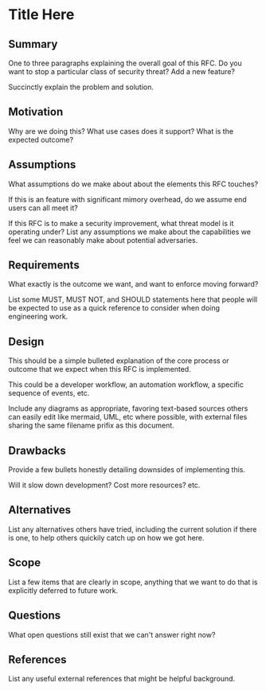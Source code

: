 # Title Here

## Summary

One to three paragraphs explaining the overall goal of this RFC. Do you want
to stop a particular class of security threat? Add a new feature?

Succinctly explain the problem and solution.

## Motivation

Why are we doing this? What use cases does it support? What is the expected
outcome?

## Assumptions

What assumptions do we make about about the elements this RFC touches?

If this is an feature with significant mimory overhead, do we assume end users
can all meet it?

If this RFC is to make a security improvement, what threat model is it
operating under? List any assumptions we make about the capabilities we feel
we can reasonably make about potential adversaries.

## Requirements

What exactly is the outcome we want, and want to enforce moving forward?

List some MUST, MUST NOT, and SHOULD statements here that people will be
expected to use as a quick reference to consider when doing engineering work.

## Design

This should be a simple bulleted explanation of the core process or outcome
that we expect when this RFC is implemented.

This could be a developer workflow, an automation workflow, a specific sequence
of events, etc.

Include any diagrams as appropriate, favoring text-based sources others can
easily edit like mermaid, UML, etc where possible, with external files sharing
the same filename prifix as this document.

## Drawbacks

Provide a few bullets honestly detailing downsides of implementing this.

Will it slow down development? Cost more resources? etc.

## Alternatives

List any alternatives others have tried, including the current solution if
there is one, to help others quickily catch up on how we got here.

## Scope

List a few items that are clearly in scope, anything that we want to do that is
explicitly deferred to future work.

## Questions

What open questions still exist that we can't answer right now?

## References

List any useful external references that might be helpful background.
